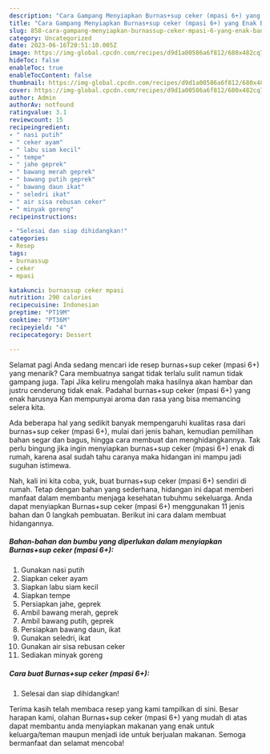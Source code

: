 ```yaml
---
description: "Cara Gampang Menyiapkan Burnas+sup ceker (mpasi 6+) yang Enak Banget"
title: "Cara Gampang Menyiapkan Burnas+sup ceker (mpasi 6+) yang Enak Banget"
slug: 858-cara-gampang-menyiapkan-burnassup-ceker-mpasi-6-yang-enak-banget
category: Uncategorized
date: 2023-06-16T20:51:10.005Z
image: https://img-global.cpcdn.com/recipes/d9d1a00586a6f812/680x482cq70/burnassup-ceker-mpasi-6-foto-resep-utama.jpg
hideToc: false
enableToc: true
enableTocContent: false
thumbnail: https://img-global.cpcdn.com/recipes/d9d1a00586a6f812/680x482cq70/burnassup-ceker-mpasi-6-foto-resep-utama.jpg
cover: https://img-global.cpcdn.com/recipes/d9d1a00586a6f812/680x482cq70/burnassup-ceker-mpasi-6-foto-resep-utama.jpg
author: Admin
authorAv: notfound
ratingvalue: 3.1
reviewcount: 15
recipeingredient:
- " nasi putih"
- " ceker ayam"
- " labu siam kecil"
- " tempe"
- " jahe geprek"
- " bawang merah geprek"
- " bawang putih geprek"
- " bawang daun ikat"
- " seledri ikat"
- " air sisa rebusan ceker"
- " minyak goreng"
recipeinstructions:

- "Selesai dan siap dihidangkan!"
categories:
- Resep
tags:
- burnassup
- ceker
- mpasi

katakunci: burnassup ceker mpasi 
nutrition: 290 calories
recipecuisine: Indonesian
preptime: "PT19M"
cooktime: "PT36M"
recipeyield: "4"
recipecategory: Dessert

---
```



Selamat pagi Anda sedang mencari ide resep burnas+sup ceker (mpasi 6+) yang menarik? Cara membuatnya sangat tidak terlalu sulit namun tidak gampang juga. Tapi Jika keliru mengolah maka hasilnya akan hambar dan justru cenderung tidak enak. Padahal burnas+sup ceker (mpasi 6+) yang enak harusnya Kan mempunyai aroma dan rasa yang bisa memancing selera kita.


Ada beberapa hal yang sedikit banyak mempengaruhi kualitas rasa dari burnas+sup ceker (mpasi 6+), mulai dari jenis bahan, kemudian pemilihan bahan segar dan bagus, hingga cara membuat dan menghidangkannya. Tak perlu bingung jika ingin menyiapkan burnas+sup ceker (mpasi 6+) enak di rumah, karena asal sudah tahu caranya maka hidangan ini mampu jadi suguhan istimewa.




Nah, kali ini kita coba, yuk, buat burnas+sup ceker (mpasi 6+) sendiri di rumah. Tetap dengan bahan yang sederhana, hidangan ini dapat memberi manfaat dalam membantu menjaga kesehatan tubuhmu sekeluarga. Anda dapat menyiapkan Burnas+sup ceker (mpasi 6+) menggunakan 11 jenis bahan dan 0 langkah pembuatan. Berikut ini cara dalam membuat hidangannya.

<!--inarticleads1-->

##### Bahan-bahan dan bumbu yang diperlukan dalam menyiapkan Burnas+sup ceker (mpasi 6+):

1. Gunakan  nasi putih
1. Siapkan  ceker ayam
1. Siapkan  labu siam kecil
1. Siapkan  tempe
1. Persiapkan  jahe, geprek
1. Ambil  bawang merah, geprek
1. Ambil  bawang putih, geprek
1. Persiapkan  bawang daun, ikat
1. Gunakan  seledri, ikat
1. Gunakan  air sisa rebusan ceker
1. Sediakan  minyak goreng




<!--inarticleads2-->

##### Cara buat Burnas+sup ceker (mpasi 6+):


1. Selesai dan siap dihidangkan!



Terima kasih telah membaca resep yang kami tampilkan di sini. Besar harapan kami, olahan Burnas+sup ceker (mpasi 6+) yang mudah di atas dapat membantu anda menyiapkan makanan yang enak untuk keluarga/teman maupun menjadi ide untuk berjualan makanan. Semoga bermanfaat dan selamat mencoba!
